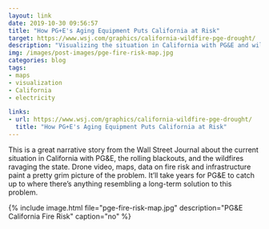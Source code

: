 ```yaml
---
layout: link
date: 2019-10-30 09:56:57
title: "How PG+E's Aging Equipment Puts California at Risk"
target: https://www.wsj.com/graphics/california-wildfire-pge-drought/
description: "Visualizing the situation in California with PG&E and wildfires."
img: /images/post-images/pge-fire-risk-map.jpg
categories: blog
tags:
- maps
- visualization
- California
- electricity

links:
- url: https://www.wsj.com/graphics/california-wildfire-pge-drought/
  title: "How PG+E's Aging Equipment Puts California at Risk"
---
```


This is a great narrative story from the Wall Street Journal about the current situation in California with PG&E, the rolling blackouts, and the wildfires ravaging the state. Drone video, maps, data on fire risk and infrastructure paint a pretty grim picture of the problem. It’ll take years for PG&E to catch up to where there’s anything resembling a long-term solution to this problem.

{% include image.html file="pge-fire-risk-map.jpg" description="PG&E California Fire Risk" caption="no" %}

